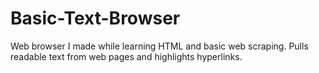 # Basic-Text-Browser
Web browser I made while learning HTML and basic web scraping. Pulls readable text from web pages and highlights hyperlinks.

